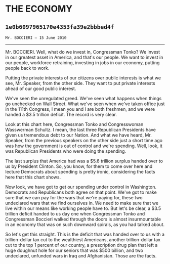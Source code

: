 # THE ECONOMY
## `1e0b6097965170e4353fa39e2bbbed4f`
`Mr. BOCCIERI — 15 June 2010`

---


Mr. BOCCIERI. Well, what do we invest in, Congressman Tonko? We 
invest in our greatest asset in America, and that's our people. We want 
to invest in our people, workforce retraining, investing in jobs in our 
economy, putting people back to work.

Putting the private interests of our citizens over public interests 
is what we see, Mr. Speaker, from the other side. They want to put 
private interests ahead of our good public interest.

We've seen the unregulated greed. We've seen what happens when things 
go unchecked on Wall Street. What we've seen when we've taken office 
just in the 111th Congress, I mean you and I are both freshmen, and we 
were handed a $3.5 trillion deficit. The record is very clear.

Look at this chart here, Congressman Tonko and Congresswoman 
Wasswerman Schultz. I mean, the last three Republican Presidents have 
given us tremendous debt to our Nation. And what we have heard, Mr. 
Speaker, from the previous speakers on the other side just a short time 
ago was how the government is out of control and we're spending. Well, 
look, it was Republican Presidents who were doing the spending.



The last surplus that America had was a $5.6 trillion surplus handed 
over to us by President Clinton. So, you know, for them to come over 
here and lecture Democrats about spending is pretty ironic, considering 
the facts here that this chart shows.

Now look, we have got to get our spending under control in 
Washington. Democrats and Republicans both agree on that point. We've 
got to make sure that we can pay for the wars that we're paying for, 
these two undeclared wars that we find ourselves in. We need to make 
sure that we live within our means like working people have to. But 
let's be clear, a $3.5 trillion deficit handed to us day one when 
Congressman Tonko and Congressman Boccieri walked through the doors is 
almost insurmountable in an economy that was on such downward spirals, 
as you had talked about.

So let's get this straight. This is the deficit that was handed over 
to us with a trillion-dollar tax cut to the wealthiest Americans, 
another trillion-dollar tax cut to the top 1 percent of our country, a 
prescription drug plan that left a huge doughnut hole for our seniors 
that was $500 billion, and two undeclared, unfunded wars in Iraq and 
Afghanistan. Those are the facts.